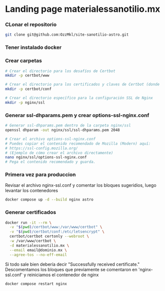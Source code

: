 # Landing page materialessanotilio.mx

### CLonar el repositorio
```bash
git clone git@github.com:OzzMkl/site-sanotilio-astro.git
```

### Tener instalado docker

### Crear carpetas

```bash
# Crear el directorio para los desafíos de Certbot
mkdir -p certbot/www

# Crear el directorio para los certificados y claves de Certbot (donde Certbot guarda privkey.pem, fullchain.pem)
mkdir -p certbot/conf

# Crear el directorio específico para la configuración SSL de Nginx
mkdir -p nginx/ssl
```

### Generar ssl-dhparams.pem y crear options-ssl-nginx.conf
```bash
# Generar ssl-dhparams.pem dentro de la carpeta nginx/ssl
openssl dhparam -out nginx/ssl/ssl-dhparams.pem 2048

# Crear el archivo options-ssl-nginx.conf
# Puedes copiar el contenido recomendado de Mozilla (Modern) aquí:
# https://ssl-config.mozilla.org/
# (Ejemplo de cómo crear el archivo directamente)
nano nginx/ssl/options-ssl-nginx.conf
# Pega el contenido recomendado y guarda.
```

### Primera vez para produccion
Revisar el archivo nginx-ssl.conf
y comentar los bloques sugeridios, luego levantar los contenedores
```bash
docker compose up -d --build nginx astro
```

### Generar certificados
```bash
docker run -it --rm \
  -v "$(pwd)/certbot/www:/var/www/certbot" \
  -v "$(pwd)/certbot/conf:/etc/letsencrypt" \
  certbot/certbot certonly --webroot \
  -w /var/www/certbot \
  -d materialessanotilio.mx \
  --email email@dominio.mx \
  --agree-tos --no-eff-email
```

Si todo sale bien debería decir "Successfully received certificate." 
Descomentamos los bloques que previamente se comentaron en 'nginx-ssl.conf' y reiniciamos el contenedor de nginx

```bash
docker compose restart nginx
```

